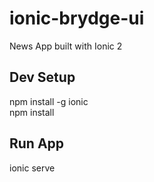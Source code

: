 # ionic-brydge-ui
News App built with Ionic 2

## Dev Setup
npm install -g ionic  
npm install

## Run App
ionic serve
